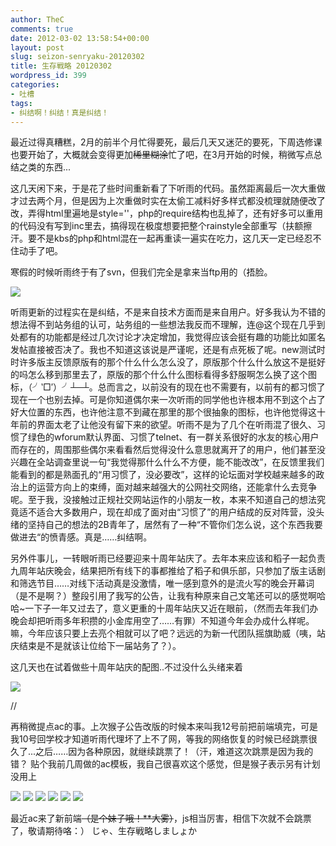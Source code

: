 ```yaml
---
author: TheC
comments: true
date: 2012-03-02 13:58:54+00:00
layout: post
slug: seizon-senryaku-20120302
title: 生存戦略 20120302
wordpress_id: 399
categories:
- 吐槽
tags:
- 纠结啊！纠结！真是纠结！
---
```


最近过得真糟糕，2月的前半个月忙得要死，最后几天又迷茫的要死，下周选修课也要开始了，大概就会变得更加<del>稀里糊涂</del>忙了吧，在3月开始的时候，稍微写点总结之类的东西...

这几天闲下来，于是花了些时间重新看了下听雨的代码。虽然距离最后一次大重做才过去两个月，但是因为上次重做时实在太偷工减料好多样式都没梳理就随便改了改，弄得html里遍地是style=''，php的require结构也乱掉了，还有好多可以重用的代码没有写到inc里去，搞得现在极度想要把整个rainstyle全部重写（扶额擦汗。要不是kbs的php和html混在一起再重读一遍实在吃力，这几天一定已经忍不住动手了吧。

寒假的时候听雨终于有了svn，但我们完全是拿来当ftp用的（捂脸。


![](http://thec.u.qiniudn.com/yQ7a4.jpg)



听雨更新的过程实在是纠结，不是来自技术方面而是来自用户。好多我认为不错的想法得不到站务组的认可，站务组的一些想法我反而不理解，连@这个现在几乎到处都有的功能都是经过几次讨论才决定增加，我觉得应该会挺有趣的功能比如匿名发帖直接被否决了。我也不知道这该说是严谨呢，还是有点死板了呢。new测试时时许多版主反馈原版有的那个什么什么怎么没了，原版那个什么什么放这不是挺好的吗怎么移到那里去了，原版的那个什么什么图标看得多舒服啊怎么换了这个图标，（╯‵□′）╯┴─┴。总而言之，以前没有的现在也不需要有，以前有的都习惯了现在一个也别去掉。可是你知道偶尔来一次听雨的同学他也许根本用不到这个占了好大位置的东西，也许他注意不到藏在那里的那个很抽象的图标，也许他觉得这十年前的界面太老了让他没有留下来的欲望。听雨不是为了几个在听雨混了很久、习惯了绿色的wforum默认界面、习惯了telnet、有一群关系很好的水友的核心用户而存在的，周围那些偶尔来看看然后觉得没什么意思就离开了的用户，他们甚至没兴趣在全站调查里说一句“我觉得那什么什么不方便，能不能改改”，在反馈里我们能看到的都是熟面孔的“用习惯了，没必要改”，这样的论坛面对学校越来越多的政治上的运营方向上的束缚，面对越来越强大的公网社交网络，还能拿什么去竞争呢。至于我，没接触过正规社交网站运作的小朋友一枚，本来不知道自己的想法究竟适不适合大多数用户，现在却成了面对由“习惯了”的用户结成的反对阵营，没头绪的坚持自己的想法的2B青年了，居然有了一种“不管你们怎么说，这个东西我要做进去“的愤青感。真是……纠结啊。

另外件事儿，一转眼听雨已经要迎来十周年站庆了。去年本来应该和稻子一起负责九周年站庆晚会，结果把所有线下的事都推给了稻子和俱乐部，只参加了版主话剧和筛选节目……对线下活动真是没激情，唯一感到意外的是流火写的晚会开幕词（是不是啊？）整段引用了我写的公告，让我有种原来自己文笔还可以的感觉啊哈哈~一下子一年又过去了，意义更重的十周年站庆又近在眼前，（然而去年我们办晚会却把听雨多年积攒的小金库用空了……有罪）不知道今年会办成什么样呢。嘛，今年应该只要上去亮个相就可以了吧？远远的为新一代团队摇旗助威（咦，站庆结束是不是就该让位给下一届站务了？）。

这几天也在试着做些十周年站庆的配图..不过没什么头绪来着

![](http://thec.u.qiniudn.com/1PDaIl.jpg)

//

再稍微提点ac的事。上次猴子公告改版的时候本来叫我12号前把前端填完，可是我10号回学校才知道听雨代理坏了上不了网，等我的网络恢复的时候已经跳票很久了...之后……因为各种原因，就继续跳票了！（汗，难道这次跳票是因为我的错？
贴个我前几周做的ac模板，我自己很喜欢这个感觉，但是猴子表示另有计划没用上

![](http://thec.u.qiniudn.com/mFWwtl.jpg)
![](http://thec.u.qiniudn.com/Eolvjl.jpg)
![](http://thec.u.qiniudn.com/lGSnel.jpg)
![](http://thec.u.qiniudn.com/zAov7l.jpg)
![](http://thec.u.qiniudn.com/zQhEKl.jpg)
![](http://thec.u.qiniudn.com/YRmBvl.jpg)

最近ac来了新前端<del>（是个妹子哦！**大雾）</del>，js相当厉害，相信下次就不会跳票了，敬请期待咯：）
じゃ、生存戦略しましょか
